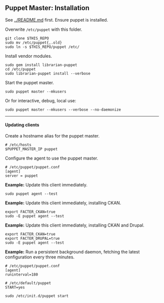 ## Puppet Master: Installation

See [../README.md](../README.md) first. Ensure puppet is installed. 

Overwrite `/etc/puppet` with this folder.

    git clone $THIS_REPO
    sudo mv /etc/puppet{,.old}
    sudo ln -s $THIS_REPO/puppet /etc/

Install vendor modules.

    sudo gem install librarian-puppet
    cd /etc/puppet
    sudo librarian-puppet install --verbose

Start the puppet master.

    sudo puppet master --mkusers

Or for interactive, debug, local use:

    sudo puppet master --mkusers --verbose --no-daemonize

---

#### Updating clients

Create a hostname alias for the puppet master.

    # /etc/hosts
    $PUPPET_MASTER_IP puppet

Configure the agent to use the puppet master.

    # /etc/puppet/puppet.conf
    [agent]
    server = puppet

**Example:** Update this client immediately.

    sudo puppet agent --test

**Example:** Update this client immediately, installing CKAN.

    export FACTER_CKAN=true
    sudo -E puppet agent --test

**Example:** Update this client immediately, installing CKAN and Drupal.

    export FACTER_CKAN=true
    export FACTER_DRUPAL=true
    sudo -E puppet agent --test

**Example:** Run a persistent background daemon, fetching the latest configuration every three minutes.

```
# /etc/puppet/puppet.conf
[agent]
runinterval=180
```
```
# /etc/default/puppet
START=yes
```
    sudo /etc/init.d/puppet start
